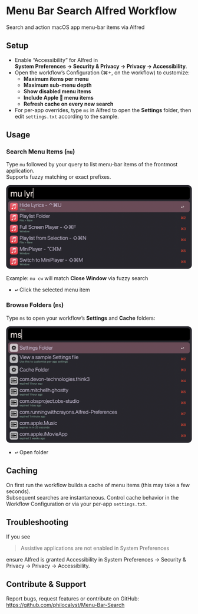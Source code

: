 # Menu Bar Search Alfred Workflow

Search and action macOS app menu-bar items via Alfred

## Setup

- Enable “Accessibility” for Alfred in  
  **System Preferences → Security & Privacy → Privacy → Accessibility**.  
- Open the workflow’s Configuration (⌘+, on the workflow) to customize:
  - **Maximum items per menu**  
  - **Maximum sub-menu depth**  
  - **Show disabled menu items**  
  - **Include Apple  menu items**  
  - **Refresh cache on every new search**  
- For per-app overrides, type `ms` in Alfred to open the **Settings** folder, then edit `settings.txt` according to the sample.

## Usage

### Search Menu Items (`mu`)

Type `mu` followed by your query to list menu-bar items of the frontmost application.  
Supports fuzzy matching or exact prefixes.

![Example Search](Assets/search.png)

Example: `mu cw` will match **Close Window** via fuzzy search

* <kbd>↩</kbd> Click the selected menu item

### Browse Folders (`ms`)

Type `ms` to open your workflow’s **Settings** and **Cache** folders:

![Alfred show folders](Assets/ms.png)

* <kbd>↩</kbd> Open folder

## Caching

On first run the workflow builds a cache of menu items (this may take a few seconds).  
Subsequent searches are instantaneous. Control cache behavior in the Workflow Configuration or via your per-app `settings.txt`.

## Troubleshooting

If you see  
> Assistive applications are not enabled in System Preferences  
  
ensure Alfred is granted Accessibility in System Preferences → Security & Privacy → Privacy → Accessibility.

## Contribute & Support

Report bugs, request features or contribute on GitHub:  
https://github.com/philocalyst/Menu-Bar-Search
